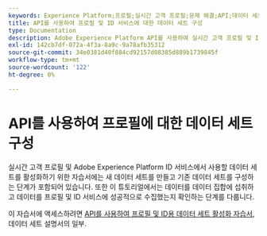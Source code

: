 ```yaml
---
keywords: Experience Platform;프로필;실시간 고객 프로필;문제 해결;API;데이터 세트 활성화
title: API를 사용하여 프로필 및 ID 서비스에 대한 데이터 세트 구성
type: Documentation
description: Adobe Experience Platform API를 사용하여 실시간 고객 프로필 및 ID 서비스에서 사용할 데이터 세트를 활성화하는 방법을 알아봅니다.
exl-id: 142cb7df-072a-4f3a-8a9c-9a78afb35312
source-git-commit: 34e0381d40f884cd92157d08385d889b1739845f
workflow-type: tm+mt
source-wordcount: '122'
ht-degree: 0%

---
```


# API를 사용하여 프로필에 대한 데이터 세트 구성

실시간 고객 프로필 및 Adobe Experience Platform ID 서비스에서 사용할 데이터 세트를 활성화하기 위한 자습서에는 새 데이터 세트를 만들고 기존 데이터 세트를 구성하는 단계가 포함되어 있습니다. 또한 이 튜토리얼에서는 데이터를 데이터 집합에 섭취하고 데이터를 프로필 및 ID 서비스에 성공적으로 수집했는지 확인하는 단계를 다룹니다.

이 자습서에 액세스하려면 [API를 사용하여 프로필 및 ID용 데이터 세트 활성화 자습서](../../catalog/datasets/enable-for-profile.md), 데이터 세트 설명서의 일부.
